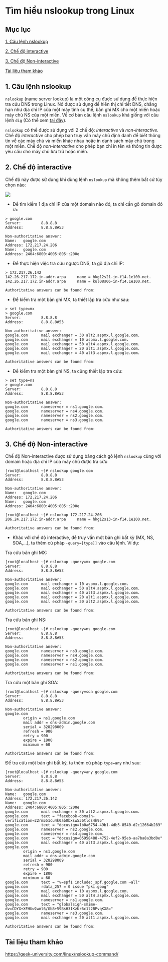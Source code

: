 # Tìm hiều nslookup trong Linux

## Mục lục

[1. Câu lệnh nslookup](https://github.com/quanganh1996111/DNS/blob/master/nslookup.md#1-c%C3%A2u-l%E1%BB%87nh-nslookup)

[2. Chế độ interactive](https://github.com/quanganh1996111/DNS/blob/master/nslookup.md#2-ch%E1%BA%BF-%C4%91%E1%BB%99-interactive)

[3. Chế độ Non-interactive](https://github.com/quanganh1996111/DNS/blob/master/nslookup.md#3-ch%E1%BA%BF-%C4%91%E1%BB%99-non-interactive)

[Tài liệu tham khảo](https://github.com/quanganh1996111/DNS/blob/master/nslookup.md#t%C3%A0i-li%E1%BB%87u-tham-kh%E1%BA%A3o)

## 1. Câu lệnh nslookup

`nslookup` (name server lookup) là một công cụ được sử dụng để thực hiện tra cứu DNS trong Linux. Nó được sử dụng để hiển thị chi tiết DNS, chẳng hạn như địa chỉ IP của một máy tính cụ thể, bản ghi MX cho một miền hoặc máy chủ NS của một miền. Về cơ bản câu lệnh `nslookup` khá giống với câu lệnh `dig` (Có thể xem [tại đây](https://github.com/quanganh1996111/DNS/blob/master/dig-command.md)).

`nslookup` có thể được sử dụng với 2 chế độ: *interactive* và *non-interactive*. Chế độ *interactive* cho phép bạn truy vấn máy chủ định danh để biết thông tin về các máy chủ và miền khác nhau hoặc in danh sách máy chủ trong một miền. Chế độ *non-interactive* cho phép bạn chỉ in tên và thông tin được yêu cầu cho máy chủ lưu trữ hoặc miền.

## 2. Chế độ interactive

Chế độ này được sử dụng khi dùng lệnh `nslookup` mà không thêm bất cứ tùy chọn nào:

<img src="https://imgur.com/k0EXjuF.png">

- Để tìm kiếm 1 địa chỉ IP của một domain nào đó, ta chỉ cần gõ domain đó ra:

```
> google.com
Server:         8.8.8.8
Address:        8.8.8.8#53

Non-authoritative answer:
Name:   google.com
Address: 172.217.24.206
Name:   google.com
Address: 2404:6800:4005:805::200e
```

- Để thực hiện việc tra cứu ngược DNS, ta gõ địa chỉ IP:

```
> 172.217.26.142
142.26.217.172.in-addr.arpa     name = hkg12s21-in-f14.1e100.net.
142.26.217.172.in-addr.arpa     name = kul08s06-in-f14.1e100.net.

Authoritative answers can be found from:
```

- Để kiểm tra một bản ghi MX, ta thiết lập tra cứu như sau:

```
> set type=mx
> google.com
Server:         8.8.8.8
Address:        8.8.8.8#53

Non-authoritative answer:
google.com      mail exchanger = 30 alt2.aspmx.l.google.com.
google.com      mail exchanger = 10 aspmx.l.google.com.
google.com      mail exchanger = 50 alt4.aspmx.l.google.com.
google.com      mail exchanger = 20 alt1.aspmx.l.google.com.
google.com      mail exchanger = 40 alt3.aspmx.l.google.com.

Authoritative answers can be found from:
```

- Để kiểm tra một bản ghi NS, ta cũng thiết lập tra cứu:

```
> set type=ns
> google.com
Server:         8.8.8.8
Address:        8.8.8.8#53

Non-authoritative answer:
google.com      nameserver = ns1.google.com.
google.com      nameserver = ns4.google.com.
google.com      nameserver = ns2.google.com.
google.com      nameserver = ns3.google.com.

Authoritative answers can be found from:
```

## 3. Chế độ Non-interactive

Chế độ Non-interactive được sử dụng bằng cách gõ lệnh `nslookup` cùng với domain hoặc địa chỉ IP của máy chủ được tra cứu

```
[root@localhost ~]# nslookup google.com
Server:         8.8.8.8
Address:        8.8.8.8#53

Non-authoritative answer:
Name:   google.com
Address: 172.217.24.206
Name:   google.com
Address: 2404:6800:4005:805::200e
```

```
[root@localhost ~]# nslookup 172.217.24.206
206.24.217.172.in-addr.arpa     name = hkg12s13-in-f14.1e100.net.

Authoritative answers can be found from:
```

- Khác với chế độ interactive, để truy vấn một bản ghi bất kỳ (MX, NS, SOA,...), ta thêm cú pháp `-query=[type]]` vào câu lệnh. Ví dụ:

Tra cứu bản ghi MX:

```
[root@localhost ~]# nslookup -query=mx google.com
Server:         8.8.8.8
Address:        8.8.8.8#53

Non-authoritative answer:
google.com      mail exchanger = 10 aspmx.l.google.com.
google.com      mail exchanger = 50 alt4.aspmx.l.google.com.
google.com      mail exchanger = 40 alt3.aspmx.l.google.com.
google.com      mail exchanger = 20 alt1.aspmx.l.google.com.
google.com      mail exchanger = 30 alt2.aspmx.l.google.com.

Authoritative answers can be found from:
```

Tra cứu bản ghi NS:

```
[root@localhost ~]# nslookup -query=ns google.com
Server:         8.8.8.8
Address:        8.8.8.8#53

Non-authoritative answer:
google.com      nameserver = ns3.google.com.
google.com      nameserver = ns4.google.com.
google.com      nameserver = ns2.google.com.
google.com      nameserver = ns1.google.com.

Authoritative answers can be found from:
```

Tra cứu một bản ghi SOA:

```
[root@localhost ~]# nslookup -query=soa google.com
Server:         8.8.8.8
Address:        8.8.8.8#53

Non-authoritative answer:
google.com
        origin = ns1.google.com
        mail addr = dns-admin.google.com
        serial = 328298009
        refresh = 900
        retry = 900
        expire = 1800
        minimum = 60

Authoritative answers can be found from:
```

Để tra cứu một bản ghi bất kỳ, ta thêm cú pháp `type=any` như sau:

```
[root@localhost ~]# nslookup -query=any google.com
Server:         8.8.8.8
Address:        8.8.8.8#53

Non-authoritative answer:
Name:   google.com
Address: 172.217.26.142
Name:   google.com
Address: 2404:6800:4005:805::200e
google.com      mail exchanger = 30 alt2.aspmx.l.google.com.
google.com      text = "facebook-domain-verification=22rm551cu4k0ab0bxsw536tlds4h95"
google.com      text = "docusign=1b0a6754-49b1-4db5-8540-d2c12664b289"
google.com      nameserver = ns2.google.com.
google.com      nameserver = ns4.google.com.
google.com      text = "docusign=05958488-4752-4ef2-95eb-aa7ba8a3bd0e"
google.com      mail exchanger = 40 alt3.aspmx.l.google.com.
google.com
        origin = ns1.google.com
        mail addr = dns-admin.google.com
        serial = 328298009
        refresh = 900
        retry = 900
        expire = 1800
        minimum = 60
google.com      text = "v=spf1 include:_spf.google.com ~all"
google.com      rdata_257 = 0 issue "pki.goog"
google.com      mail exchanger = 10 aspmx.l.google.com.
google.com      mail exchanger = 50 alt4.aspmx.l.google.com.
google.com      nameserver = ns1.google.com.
google.com      text = "globalsign-smime-dv=CDYX+XFHUw2wml6/Gb8+59BsH31KzUr6c1l2BPvqKX8="
google.com      nameserver = ns3.google.com.
google.com      mail exchanger = 20 alt1.aspmx.l.google.com.

Authoritative answers can be found from:
```

## Tài liệu tham khảo

https://geek-university.com/linux/nslookup-command/
